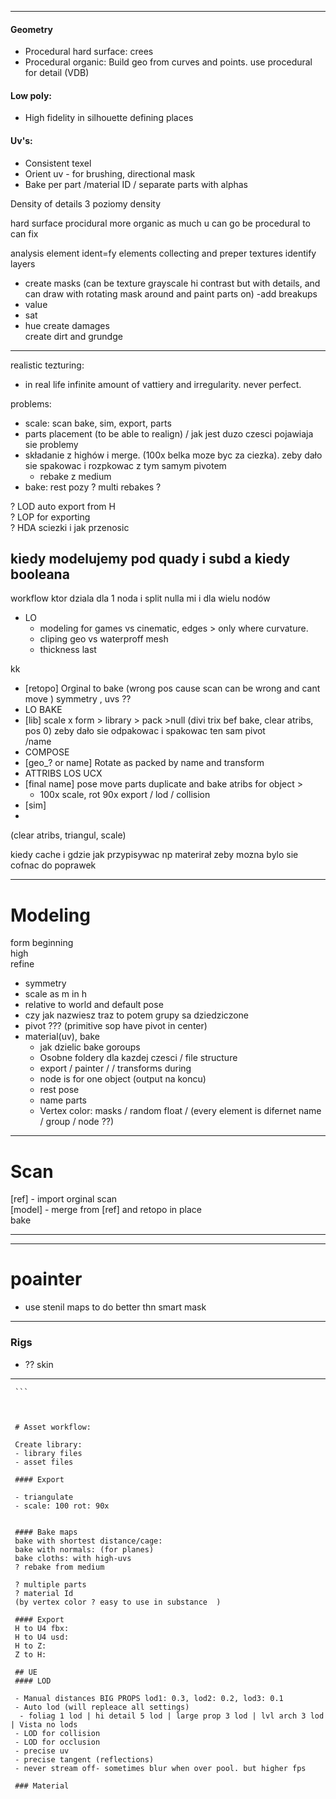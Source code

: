 





---


#### Geometry
   - Procedural hard surface: crees
   - Procedural organic: Build geo from curves and points. use procedural for detail (VDB)  

#### Low poly:
   - High fidelity in silhouette defining places

#### Uv's:
   - Consistent texel
   - Orient uv - for brushing, directional mask
   - Bake per part /material ID / separate parts with alphas  







   Density of details
   3 poziomy density


   hard surface procidural  more
   organic
   as much u can go be procedural to can fix

   analysis element
   ident=fy elements
   collecting and preper textures
   identify layers
   - create masks (can be texture grayscale hi contrast but with details, and can draw with rotating mask around and paint parts on)
   -add  breakups
   - value
   - sat
   - hue
  create damages  
  create dirt and grundge
   ---------

   realistic tezturing:
   - in real life infinite amount of vattiery and irregularity. never perfect.



   problems:
   - scale: scan bake, sim, export, parts
   - parts placement (to be able to realign) / jak jest duzo czesci pojawiaja sie problemy
   - składanie z highów i merge. (100x belka moze byc za ciezka). zeby dało sie spakowac i rozpkowac z tym samym pivotem
       - rebake z medium
   - bake: rest pozy ? multi rebakes ?

   ? LOD auto export from H     
   ? LOP for exporting    
   ? HDA  sciezki i jak przenosic   


   kiedy modelujemy pod quady i subd a kiedy booleana
   ---
   workflow ktor dziala dla 1 noda i split nulla mi i dla wielu nodów


   - LO
      - modeling for games vs cinematic, edges > only where curvature.
      - cliping geo vs waterproff mesh
      - thickness last  

kk
   - [retopo] Orginal to bake (wrong pos cause scan can be wrong and cant move ) symmetry , uvs ??
   - LO BAKE
   - [lib] scale x form > library > pack >null  (divi trix bef bake, clear
   atribs, pos 0) zeby dało sie odpakowac i spakowac ten sam pivot  
    /name
   - COMPOSE
   - [geo_? or name] Rotate as packed  by name and transform
   - ATTRIBS LOS UCX
   - [final name] pose move parts duplicate and bake atribs for object >
       - 100x scale, rot 90x export / lod / collision
   - [sim]
   -

   (clear atribs, triangul, scale)

   kiedy cache i gdzie
   jak przypisywac np materirał zeby mozna bylo sie cofnac do poprawek

   ----
   # Modeling

   form beginning     
   high   
   refine   


   - symmetry  
   - scale as m in h
   - relative to world and default pose
   - czy jak nazwiesz traz to potem grupy sa dziedziczone
   - pivot ??? (primitive sop have pivot in center)
   - material(uv), bake
      - jak dzielic bake goroups
      - Osobne foldery dla kazdej czesci  / file structure
       - export / painter /  / transforms during
       - node is for one object (output na koncu)
       - rest pose
       - name parts  
       - Vertex color: masks / random float /
       (every element is difernet name / group / node ??)


   ----
   # Scan

   [ref] - import orginal scan   
   [model] - merge from [ref] and retopo in place   
   bake


   ----

   ----

   # poainter
   - use stenil maps to do better thn smart mask  


   ---  

   ### Rigs
   - ?? skin


   ---

     ```



     # Asset workflow:

     Create library:
     - library files
     - asset files

     #### Export

     - triangulate
     - scale: 100 rot: 90x


     #### Bake maps  
     bake with shortest distance/cage:
     bake with normals: (for planes)
     bake cloths: with high-uvs   
     ? rebake from medium  

     ? multiple parts
     ? material Id
     (by vertex color ? easy to use in substance  )

     #### Export
     H to U4 fbx:  
     H to U4 usd:  
     H to Z:  
     Z to H:  

     ## UE
     #### LOD

     - Manual distances BIG PROPS lod1: 0.3, lod2: 0.2, lod3: 0.1  
     - Auto lod (will repleace all settings)
      - foliag 1 lod | hi detail 5 lod | large prop 3 lod | lvl arch 3 lod | Vista no lods    
     - LOD for collision
     - LOD for occlusion
     - precise uv
     - precise tangent (reflections)
     - never stream off- sometimes blur when over pool. but higher fps

     ### Material


   ```

